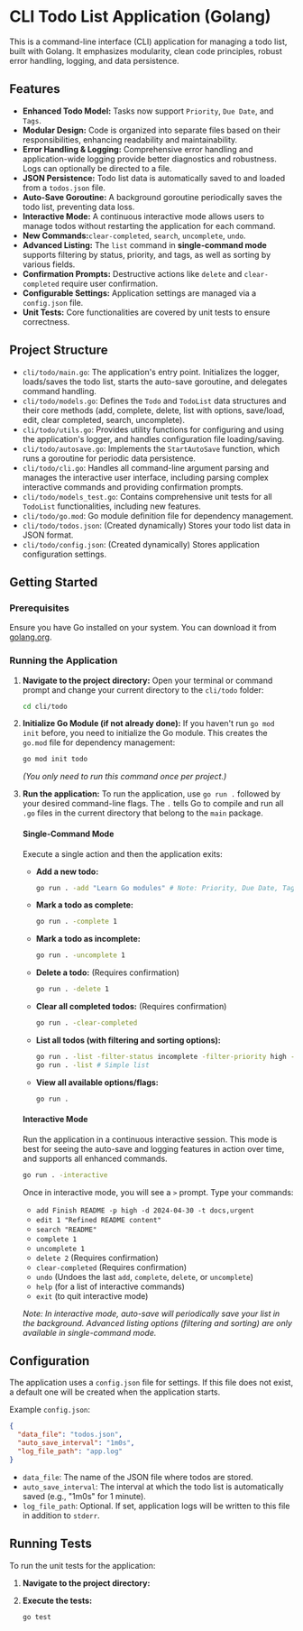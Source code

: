 # CLI Todo List Application (Golang)

This is a command-line interface (CLI) application for managing a todo list, built with Golang. It emphasizes modularity, clean code principles, robust error handling, logging, and data persistence.

## Features

*   **Enhanced Todo Model:** Tasks now support `Priority`, `Due Date`, and `Tags`.
*   **Modular Design:** Code is organized into separate files based on their responsibilities, enhancing readability and maintainability.
*   **Error Handling & Logging:** Comprehensive error handling and application-wide logging provide better diagnostics and robustness. Logs can optionally be directed to a file.
*   **JSON Persistence:** Todo list data is automatically saved to and loaded from a `todos.json` file.
*   **Auto-Save Goroutine:** A background goroutine periodically saves the todo list, preventing data loss.
*   **Interactive Mode:** A continuous interactive mode allows users to manage todos without restarting the application for each command.
*   **New Commands:**`clear-completed`, `search`, `uncomplete`, `undo`.
*   **Advanced Listing:** The `list` command in **single-command mode** supports filtering by status, priority, and tags, as well as sorting by various fields.
*   **Confirmation Prompts:** Destructive actions like `delete` and `clear-completed` require user confirmation.
*   **Configurable Settings:** Application settings are managed via a `config.json` file.
*   **Unit Tests:** Core functionalities are covered by unit tests to ensure correctness.

## Project Structure

-   `cli/todo/main.go`: The application's entry point. Initializes the logger, loads/saves the todo list, starts the auto-save goroutine, and delegates command handling.
-   `cli/todo/models.go`: Defines the `Todo` and `TodoList` data structures and their core methods (add, complete, delete, list with options, save/load, edit, clear completed, search, uncomplete).
-   `cli/todo/utils.go`: Provides utility functions for configuring and using the application's logger, and handles configuration file loading/saving.
-   `cli/todo/autosave.go`: Implements the `StartAutoSave` function, which runs a goroutine for periodic data persistence.
-   `cli/todo/cli.go`: Handles all command-line argument parsing and manages the interactive user interface, including parsing complex interactive commands and providing confirmation prompts.
-   `cli/todo/models_test.go`: Contains comprehensive unit tests for all `TodoList` functionalities, including new features.
-   `cli/todo/go.mod`: Go module definition file for dependency management.
-   `cli/todo/todos.json`: (Created dynamically) Stores your todo list data in JSON format.
-   `cli/todo/config.json`: (Created dynamically) Stores application configuration settings.

## Getting Started

### Prerequisites

Ensure you have Go installed on your system. You can download it from [golang.org](https://golang.org/dl/).

### Running the Application

1.  **Navigate to the project directory:**
    Open your terminal or command prompt and change your current directory to the `cli/todo` folder:
    ```bash
    cd cli/todo
    ```

2.  **Initialize Go Module (if not already done):**
    If you haven't run `go mod init` before, you need to initialize the Go module. This creates the `go.mod` file for dependency management:
    ```bash
    go mod init todo
    ```
    *(You only need to run this command once per project.)*

3.  **Run the application:**
    To run the application, use `go run .` followed by your desired command-line flags. The `.` tells Go to compile and run all `.go` files in the current directory that belong to the `main` package.

    #### Single-Command Mode

    Execute a single action and then the application exits:

    *   **Add a new todo:**
        ```bash
        go run . -add "Learn Go modules" # Note: Priority, Due Date, Tags not supported via single -add flag currently.
        ```
    *   **Mark a todo as complete:**
        ```bash
        go run . -complete 1
        ```
    *   **Mark a todo as incomplete:**
        ```bash
        go run . -uncomplete 1
        ```
    *   **Delete a todo:** (Requires confirmation)
        ```bash
        go run . -delete 1
        ```
    *   **Clear all completed todos:** (Requires confirmation)
        ```bash
        go run . -clear-completed
        ```
    *   **List all todos (with filtering and sorting options):**
        ```bash
        go run . -list -filter-status incomplete -filter-priority high -filter-tags work,urgent -sort-by due_date -sort-order desc
        go run . -list # Simple list
        ```
    *   **View all available options/flags:**
        ```bash
        go run .
        ```

    #### Interactive Mode

    Run the application in a continuous interactive session. This mode is best for seeing the auto-save and logging features in action over time, and supports all enhanced commands.

    ```bash
    go run . -interactive
    ```

    Once in interactive mode, you will see a `>` prompt. Type your commands:

    *   `add Finish README -p high -d 2024-04-30 -t docs,urgent`
    *   `edit 1 "Refined README content"`
    *   `search "README"`
    *   `complete 1`
    *   `uncomplete 1`
    *   `delete 2` (Requires confirmation)
    *   `clear-completed` (Requires confirmation)
    *   `undo` (Undoes the last `add`, `complete`, `delete`, or `uncomplete`)
    *   `help` (for a list of interactive commands)
    *   `exit` (to quit interactive mode)

    *Note: In interactive mode, auto-save will periodically save your list in the background. Advanced listing options (filtering and sorting) are only available in single-command mode.* 

## Configuration

The application uses a `config.json` file for settings. If this file does not exist, a default one will be created when the application starts.

Example `config.json`:

```json
{
  "data_file": "todos.json",
  "auto_save_interval": "1m0s",
  "log_file_path": "app.log"
}
```

-   `data_file`: The name of the JSON file where todos are stored.
-   `auto_save_interval`: The interval at which the todo list is automatically saved (e.g., "1m0s" for 1 minute).
-   `log_file_path`: Optional. If set, application logs will be written to this file in addition to `stderr`.

## Running Tests

To run the unit tests for the application:

1.  **Navigate to the project directory:**
   
2.  **Execute the tests:**
    ```bash
    go test
    ```
